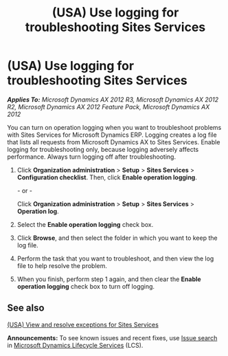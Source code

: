 ﻿---
title: (USA) Use logging for troubleshooting Sites Services
TOCTitle: (USA) Use logging for troubleshooting Sites Services
ms:assetid: f51e1c05-7306-4a46-be3d-00ce8548cff1
ms:mtpsurl: https://technet.microsoft.com/en-us/library/Hh227539(v=AX.60)
ms:contentKeyID: 36059998
ms.date: 04/18/2014
mtps_version: v=AX.60
---

# (USA) Use logging for troubleshooting Sites Services 


_**Applies To:** Microsoft Dynamics AX 2012 R3, Microsoft Dynamics AX 2012 R2, Microsoft Dynamics AX 2012 Feature Pack, Microsoft Dynamics AX 2012_

You can turn on operation logging when you want to troubleshoot problems with Sites Services for Microsoft Dynamics ERP. Logging creates a log file that lists all requests from Microsoft Dynamics AX to Sites Services. Enable logging for troubleshooting only, because logging adversely affects performance. Always turn logging off after troubleshooting.

1.  Click **Organization administration** \> **Setup** \> **Sites Services** \> **Configuration checklist**. Then, click **Enable operation logging**.
    
    \- or -
    
    Click **Organization administration** \> **Setup** \> **Sites Services** \> **Operation log**.

2.  Select the **Enable operation logging** check box.

3.  Click **Browse**, and then select the folder in which you want to keep the log file.

4.  Perform the task that you want to troubleshoot, and then view the log file to help resolve the problem.

5.  When you finish, perform step 1 again, and then clear the **Enable operation logging** check box to turn off logging.

## See also

[(USA) View and resolve exceptions for Sites Services](usa-view-and-resolve-exceptions-for-sites-services.md)

  
**Announcements:** To see known issues and recent fixes, use [Issue search](http://go.microsoft.com/fwlink/?linkid=389258) in [Microsoft Dynamics Lifecycle Services](http://go.microsoft.com/fwlink/?linkid=306505) (LCS).

